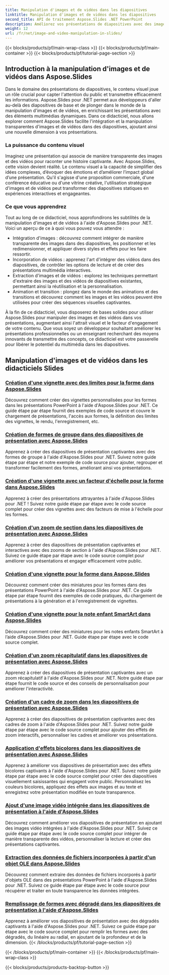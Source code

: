 ```yaml
---
title: Manipulation d'images et de vidéos dans les diapositives
linktitle: Manipulation d'images et de vidéos dans les diapositives
second_title: API de traitement Aspose.Slides .NET PowerPoint
description: Améliorez vos présentations de diapositives avec des images et des vidéos captivantes à l'aide d'Aspose.Slides pour .NET. Apprenez étape par étape à manipuler des images et des vidéos dans des diapositives pour obtenir un contenu visuellement attrayant.
weight: 12
url: /fr/net/image-and-video-manipulation-in-slides/
---
```


{{< blocks/products/pf/main-wrap-class >}}
{{< blocks/products/pf/main-container >}}
{{< blocks/products/pf/tutorial-page-section >}}


## Introduction à la manipulation d'images et de vidéos dans Aspose.Slides

Dans le domaine des présentations de diapositives, le contenu visuel joue un rôle crucial pour capter l'attention du public et transmettre efficacement les informations. Aspose.Slides pour .NET permet aux développeurs d'aller au-delà des diapositives de base et de plonger dans le monde de la manipulation d'images et de vidéos, en enrichissant les présentations avec des éléments multimédias dynamiques. Dans ce didacticiel, nous allons explorer comment Aspose.Slides facilite l'intégration et la manipulation transparentes d'images et de vidéos dans des diapositives, ajoutant ainsi une nouvelle dimension à vos présentations.

### La puissance du contenu visuel

Imaginez une présentation qui associe de manière transparente des images et des vidéos pour raconter une histoire captivante. Avec Aspose.Slides, cette vision devient réalité. Le contenu visuel a la capacité de simplifier des idées complexes, d’évoquer des émotions et d’améliorer l’impact global d’une présentation. Qu'il s'agisse d'une proposition commerciale, d'une conférence éducative ou d'une vitrine créative, l'utilisation stratégique d'images et de vidéos peut transformer des diapositives statiques en expériences interactives et engageantes.

### Ce que vous apprendrez

Tout au long de ce didacticiel, nous approfondirons les subtilités de la manipulation d'images et de vidéos à l'aide d'Aspose.Slides pour .NET. Voici un aperçu de ce à quoi vous pouvez vous attendre :

- Intégration d'images : découvrez comment intégrer de manière transparente des images dans des diapositives, les positionner et les redimensionner, et appliquer divers styles et effets pour les faire ressortir.
- Incorporation de vidéos : apprenez l'art d'intégrer des vidéos dans des diapositives, de contrôler les options de lecture et de créer des présentations multimédia interactives.
- Extraction d'images et de vidéos : explorez les techniques permettant d'extraire des images et des vidéos de diapositives existantes, permettant ainsi la réutilisation et la personnalisation.
- Animation et transition : plongez dans le monde des animations et des transitions et découvrez comment les images et les vidéos peuvent être utilisées pour créer des séquences visuelles captivantes.

À la fin de ce didacticiel, vous disposerez de bases solides pour utiliser Aspose.Slides pour manipuler des images et des vidéos dans vos présentations, augmentant ainsi l'attrait visuel et le facteur d'engagement de votre contenu. Que vous soyez un développeur souhaitant améliorer les présentations professionnelles ou un enseignant recherchant des moyens innovants de transmettre des concepts, ce didacticiel est votre passerelle pour libérer le potentiel du multimédia dans les diapositives.


## Manipulation d'images et de vidéos dans les didacticiels Slides
### [Création d'une vignette avec des limites pour la forme dans Aspose.Slides](./creating-thumbnail-bounds-shape/)
Découvrez comment créer des vignettes personnalisées pour les formes dans les présentations PowerPoint à l'aide d'Aspose.Slides pour .NET. Ce guide étape par étape fournit des exemples de code source et couvre le chargement de présentations, l'accès aux formes, la définition des limites des vignettes, le rendu, l'enregistrement, etc.
### [Création de formes de groupe dans des diapositives de présentation avec Aspose.Slides](./creating-group-shapes/)
Apprenez à créer des diapositives de présentation captivantes avec des formes de groupe à l'aide d'Aspose.Slides pour .NET. Suivez notre guide étape par étape et notre exemple de code source pour ajouter, regrouper et transformer facilement des formes, améliorant ainsi vos présentations.
### [Création d'une vignette avec un facteur d'échelle pour la forme dans Aspose.Slides](./creating-thumbnail-scaling-factor-shape/)
Apprenez à créer des présentations attrayantes à l'aide d'Aspose.Slides pour .NET ! Suivez notre guide étape par étape avec le code source complet pour créer des vignettes avec des facteurs de mise à l'échelle pour les formes.
### [Création d'un zoom de section dans les diapositives de présentation avec Aspose.Slides](./creating-section-zoom/)
Apprenez à créer des diapositives de présentation captivantes et interactives avec des zooms de section à l'aide d'Aspose.Slides pour .NET. Suivez ce guide étape par étape avec le code source complet pour améliorer vos présentations et engager efficacement votre public.
### [Création d'une vignette pour la forme dans Aspose.Slides](./creating-thumbnail-shape/)
Découvrez comment créer des miniatures pour les formes dans des présentations PowerPoint à l'aide d'Aspose.Slides pour .NET. Ce guide étape par étape fournit des exemples de code pratiques, du chargement de présentations à la génération et à l'enregistrement de vignettes.
### [Création d'une vignette pour la note enfant SmartArt dans Aspose.Slides](./creating-thumbnail-smartart-child-note/)
Découvrez comment créer des miniatures pour les notes enfants SmartArt à l’aide d’Aspose.Slides pour .NET. Guide étape par étape avec le code source complet.
### [Création d'un zoom récapitulatif dans les diapositives de présentation avec Aspose.Slides](./creating-summary-zoom/)
Apprenez à créer des diapositives de présentation captivantes avec un zoom récapitulatif à l'aide d'Aspose.Slides pour .NET. Notre guide étape par étape fournit le code source et des conseils de personnalisation pour améliorer l'interactivité.
### [Création d'un cadre de zoom dans les diapositives de présentation avec Aspose.Slides](./creating-zoom-frame/)
Apprenez à créer des diapositives de présentation captivantes avec des cadres de zoom à l'aide d'Aspose.Slides pour .NET. Suivez notre guide étape par étape avec le code source complet pour ajouter des effets de zoom interactifs, personnaliser les cadres et améliorer vos présentations.
### [Application d'effets bicolores dans les diapositives de présentation avec Aspose.Slides](./applying-duotone-effects/)
Apprenez à améliorer vos diapositives de présentation avec des effets bicolores captivants à l'aide d'Aspose.Slides pour .NET. Suivez notre guide étape par étape avec le code source complet pour créer des diapositives visuellement saisissantes qui engagent votre public. Personnalisez les couleurs bicolores, appliquez des effets aux images et au texte et enregistrez votre présentation modifiée en toute transparence.
### [Ajout d'une image vidéo intégrée dans les diapositives de présentation à l'aide d'Aspose.Slides](./adding-embedded-video-frame/)
Découvrez comment améliorer vos diapositives de présentation en ajoutant des images vidéo intégrées à l'aide d'Aspose.Slides pour .NET. Suivez ce guide étape par étape avec le code source complet pour intégrer de manière transparente des vidéos, personnaliser la lecture et créer des présentations captivantes.
### [Extraction des données de fichiers incorporées à partir d'un objet OLE dans Aspose.Slides](./extracting-embedded-file-data-ole-object/)
Découvrez comment extraire des données de fichiers incorporés à partir d'objets OLE dans des présentations PowerPoint à l'aide d'Aspose.Slides pour .NET. Suivez ce guide étape par étape avec le code source pour récupérer et traiter en toute transparence les données intégrées.
### [Remplissage de formes avec dégradé dans les diapositives de présentation à l'aide d'Aspose.Slides](./filling-shapes-gradient/)
Apprenez à améliorer vos diapositives de présentation avec des dégradés captivants à l'aide d'Aspose.Slides pour .NET. Suivez ce guide étape par étape avec le code source complet pour remplir les formes avec des dégradés, du linéaire au radial, en ajoutant de la profondeur et de la dimension.
{{< /blocks/products/pf/tutorial-page-section >}}

{{< /blocks/products/pf/main-container >}}
{{< /blocks/products/pf/main-wrap-class >}}

{{< blocks/products/products-backtop-button >}}
